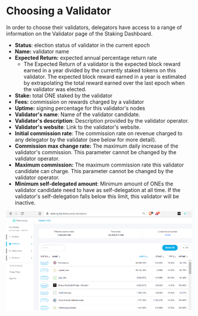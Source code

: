 # Choosing a Validator

In order to choose their validators, delegators have access to a range of information on the Validator page of the Staking Dashboard.

* **Status**: election status of validator in the current epoch
* **Name:** validator name
* **Expected Return:** expected annual percentage return rate
  * The Expected Return of a validator is the expected block reward earned in a year divided by the currently staked tokens on this validator. The expected block reward earned in a year is estimated by extrapolating the total reward earned over the last epoch when the validator was elected.
* **Stake:** total ONE staked by the validator
* **Fees:** commission on rewards charged by a validator
* **Uptime:** signing percentage for this validator's nodes
* **Validator's name**: Name of the validator candidate.
* **Validator's description**: Description provided by the validator operator.
* **Validator's website**: Link to the validator's website.
* **Initial commission rate**: The commission rate on revenue charged to any delegator by the validator \(see below for more detail\).
* **Commission max change rate:** The maximum daily increase of the validator's commission. This parameter cannot be changed by the validator operator.
* **Maximum commission:** The maximum commission rate this validator candidate can charge. This parameter cannot be changed by the validator operator.
* **Minimum self-delegated amount**: Minimum amount of ONEs the validator candidate need to have as self-delegation at all time. If the validator's self-delegation falls below this limit, this validator will be inactive. 

![](../.gitbook/assets/image%20%28142%29.png)

